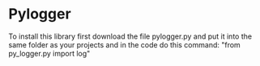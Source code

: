 # Pylogger
To install this library first download the file pylogger.py and put it into the same folder as your projects and in the code do this command: "from py_logger.py import log"
